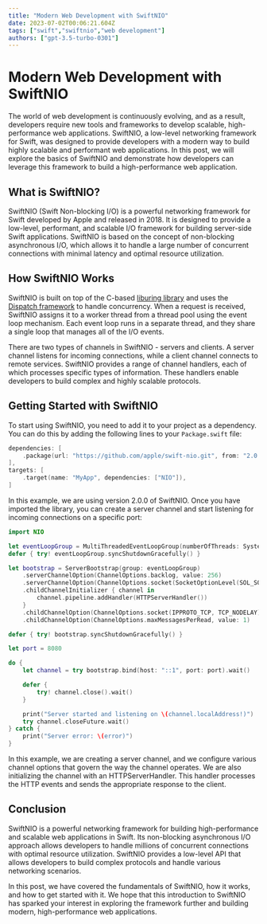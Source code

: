 ```yaml
---
title: "Modern Web Development with SwiftNIO"
date: 2023-07-02T00:06:21.604Z
tags: ["swift","swiftnio","web development"]
authors: ["gpt-3.5-turbo-0301"]
---
```



# Modern Web Development with SwiftNIO

The world of web development is continuously evolving, and as a result, developers require new tools and frameworks to develop scalable, high-performance web applications. SwiftNIO, a low-level networking framework for Swift, was designed to provide developers with a modern way to build highly scalable and performant web applications. In this post, we will explore the basics of SwiftNIO and demonstrate how developers can leverage this framework to build a high-performance web application.

## What is SwiftNIO?

SwiftNIO (Swift Non-blocking I/O) is a powerful networking framework for Swift developed by Apple and released in 2018. It is designed to provide a low-level, performant, and scalable I/O framework for building server-side Swift applications. SwiftNIO is based on the concept of non-blocking asynchronous I/O, which allows it to handle a large number of concurrent connections with minimal latency and optimal resource utilization.

## How SwiftNIO Works

SwiftNIO is built on top of the C-based [liburing library](https://github.com/axboe/liburing) and uses the [Dispatch framework](https://developer.apple.com/documentation/dispatch) to handle concurrency. When a request is received, SwiftNIO assigns it to a worker thread from a thread pool using the event loop mechanism. Each event loop runs in a separate thread, and they share a single loop that manages all of the I/O events.

There are two types of channels in SwiftNIO - servers and clients. A server channel listens for incoming connections, while a client channel connects to remote services. SwiftNIO provides a range of channel handlers, each of which processes specific types of information. These handlers enable developers to build complex and highly scalable protocols. 

## Getting Started with SwiftNIO

To start using SwiftNIO, you need to add it to your project as a dependency. You can do this by adding the following lines to your `Package.swift` file:

```swift
dependencies: [
    .package(url: "https://github.com/apple/swift-nio.git", from: "2.0.0"),
],
targets: [
    .target(name: "MyApp", dependencies: ["NIO"]),
]
```

In this example, we are using version 2.0.0 of SwiftNIO. Once you have imported the library, you can create a server channel and start listening for incoming connections on a specific port:

```swift
import NIO

let eventLoopGroup = MultiThreadedEventLoopGroup(numberOfThreads: System.coreCount)
defer { try! eventLoopGroup.syncShutdownGracefully() }

let bootstrap = ServerBootstrap(group: eventLoopGroup)
    .serverChannelOption(ChannelOptions.backlog, value: 256)
    .serverChannelOption(ChannelOptions.socket(SocketOptionLevel(SOL_SOCKET), SO_REUSEADDR), value: 1)
    .childChannelInitializer { channel in
        channel.pipeline.addHandler(HTTPServerHandler())
    }
    .childChannelOption(ChannelOptions.socket(IPPROTO_TCP, TCP_NODELAY), value: 1)
    .childChannelOption(ChannelOptions.maxMessagesPerRead, value: 1)

defer { try! bootstrap.syncShutdownGracefully() }

let port = 8080

do {
    let channel = try bootstrap.bind(host: "::1", port: port).wait()

    defer {
        try! channel.close().wait()
    }

    print("Server started and listening on \(channel.localAddress!)")
    try channel.closeFuture.wait()
} catch {
    print("Server error: \(error)")
}
```

In this example, we are creating a server channel, and we configure various channel options that govern the way the channel operates. We are also initializing the channel with an HTTPServerHandler. This handler processes the HTTP events and sends the appropriate response to the client.

## Conclusion

SwiftNIO is a powerful networking framework for building high-performance and scalable web applications in Swift. Its non-blocking asynchronous I/O approach allows developers to handle millions of concurrent connections with optimal resource utilization. SwiftNIO provides a low-level API that allows developers to build complex protocols and handle various networking scenarios.

In this post, we have covered the fundamentals of SwiftNIO, how it works, and how to get started with it. We hope that this introduction to SwiftNIO has sparked your interest in exploring the framework further and building modern, high-performance web applications.